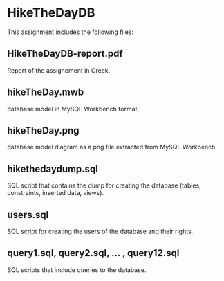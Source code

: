 # HikeTheDayDB
This assignment includes the following files:

## HikeTheDayDB-report.pdf
Report of the assignement in Greek.

## hikeTheDay.mwb
database model in MySQL Workbench format.

## hikeTheDay.png
database model diagram as a png file extracted from MySQL Workbench.

## hikethedaydump.sql
SQL script that contains the dump for creating the database (tables, constraints, inserted data, views).

## users.sql
SQL script for creating the users of the database and their rights.

## query1.sql, query2.sql, ... , query12.sql 
SQL scripts that include queries to the database.
